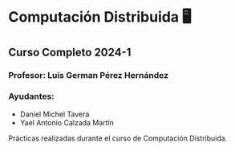 Computación Distribuida 🖥️
=========================================
Curso Completo 2024-1
-------------------------------------------

### Profesor: Luis German Pérez Hernández

### Ayudantes:

* Daniel Michel Tavera
* Yael Antonio Calzada Martín

Prácticas realizadas durante el curso de Computación Distribuida.
